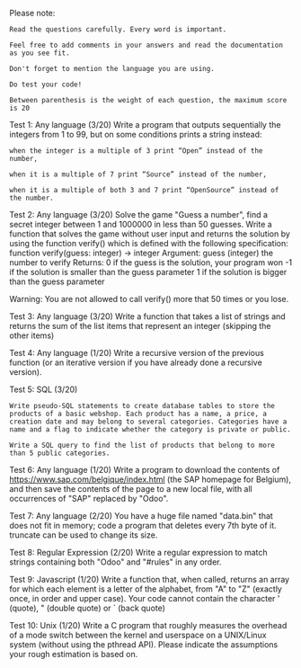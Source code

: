 Please note:

    Read the questions carefully. Every word is important.

    Feel free to add comments in your answers and read the documentation as you see fit.

    Don't forget to mention the language you are using.

    Do test your code!

    Between parenthesis is the weight of each question, the maximum score is 20

 
 
Test 1: Any language (3/20)
Write a program that outputs sequentially the integers from 1 to 99, but on some conditions prints a string instead:

    when the integer is a multiple of 3 print “Open” instead of the number,

    when it is a multiple of 7 print “Source” instead of the number,

    when it is a multiple of both 3 and 7 print “OpenSource” instead of the number.

 
Test 2: Any language (3/20)
Solve the game "Guess a number", find a secret integer between 1 and 1000000
in less than 50 guesses. Write a function that solves the game without user input and returns the
solution by using the function verify() which is defined with the following
specification:
function verify(guess: integer) -> integer
Argument:
     guess (integer) the number to verify
Returns:
     0 if the guess is the solution, your program won
     -1 if the solution is smaller than the guess parameter
     1  if the solution is bigger than the guess parameter
 
Warning: You are not allowed to call verify() more that 50 times or you lose.
 
 
Test 3: Any language (3/20)
Write a function that takes a list of strings and returns the sum of the list items that represent an integer (skipping the other items)
 
Test 4: Any language (1/20)
Write a recursive version of the previous function (or an iterative version if you have already done a recursive version).
 
Test 5: SQL (3/20)

    Write pseudo-SQL statements to create database tables to store the products of a basic webshop. Each product has a name, a price, a creation date and may belong to several categories. Categories have a name and a flag to indicate whether the category is private or public.

    Write a SQL query to find the list of products that belong to more than 5 public categories.

 
Test 6: Any language (1/20)
Write a program to download the contents of https://www.sap.com/belgique/index.html (the SAP homepage for Belgium), and then save the contents of the page to a new local file, with all occurrences of "SAP" replaced by "Odoo".
 
Test 7: Any language (2/20)
You have a huge file named "data.bin" that does not fit in memory; code a program that deletes every 7th byte of it. truncate can be used to change its size.
 
Test 8: Regular Expression (2/20)
Write a regular expression to match strings containing both "Odoo" and "#rules" in any order.
 
Test 9: Javascript (1/20)
Write a function that, when called, returns an array for which each element is a letter of the alphabet, from "A" to "Z" (exactly once, in order and upper case). Your code cannot contain the character ' (quote), " (double quote) or ` (back quote)
 
Test 10: Unix (1/20)
Write a C program that roughly measures the overhead of a mode switch between the kernel and userspace on a UNIX/Linux system (without using the pthread API). Please indicate the assumptions your rough estimation is based on.
